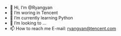 - 👋 Hi, I’m @Ryangyan
- 👀 I’m woring in Tencent
- 🌱 I’m currently learning Python
- 💞️ I’m looking to ...
- 📫 How to reach me E-mail: ryangyan@tencent.com

<!---
Ryangyan/Ryangyan is a ✨ special ✨ repository because its `README.md` (this file) appears on your GitHub profile.
You can click the Preview link to take a look at your changes.
--->
